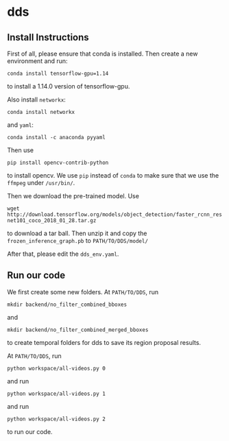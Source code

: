 # dds

## Install Instructions

First of all, please ensure that conda is installed. Then create a new environment and run:

``` conda install tensorflow-gpu=1.14 ```

to install a 1.14.0 version of tensorflow-gpu.

Also install ```networkx```:

``` conda install networkx ```

and ```yaml```:

``` conda install -c anaconda pyyaml ```


Then use

`` pip install opencv-contrib-python ``

to install opencv. We use ```pip``` instead of ```conda``` to make sure that we use the ```ffmpeg``` under ```/usr/bin/```.

Then we download the pre-trained model. Use

``` wget http://download.tensorflow.org/models/object_detection/faster_rcnn_resnet101_coco_2018_01_28.tar.gz ```

to download a tar ball. Then unzip it and copy the ```frozen_inference_graph.pb``` to ```PATH/TO/DDS/model/```

After that, please edit the ```dds_env.yaml```.

## Run our code

We first create some new folders. At ```PATH/TO/DDS```, run

```
mkdir backend/no_filter_combined_bboxes
```

and

```
mkdir backend/no_filter_combined_merged_bboxes
```

to create temporal folders for dds to save its region proposal results.

At ```PATH/TO/DDS```, run

``` python workspace/all-videos.py 0 ```

and run

``` python workspace/all-videos.py 1 ```

and run

``` python workspace/all-videos.py 2 ```

to run our code.
